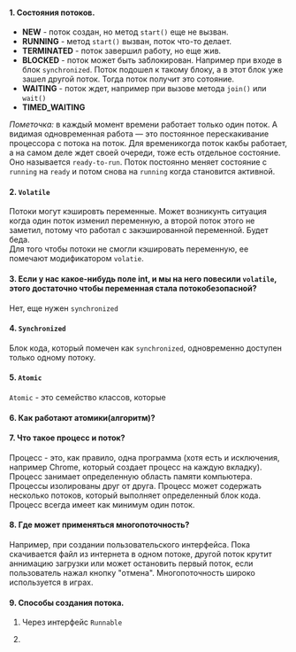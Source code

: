 #### 1. Состояния потоков.
*  __NEW__ - поток создан, но метод `start()` еще не вызван.
*  __RUNNING__ - метод `start()` вызван, поток что-то делает.
*  __TERMINATED__ - поток завершил работу, но еще жив.
*  __BLOCKED__ - поток может быть заблокирован. Например при входе в блок `synchronized`. Поток подошел к такому блоку, а в этот блок уже зашел другой поток. Тогда поток получит это сотояние.
*  __WAITING__ - поток ждет, например при вызове метода `join()` или `wait()`
*  __TIMED_WAITING__ 

_Пометочка:_ в каждый момент времени работает только один поток. А видимая одновременная работа —  это постоянное перескакивание процессора с потока на поток. Для временикогда поток 
какбы работает, а на самом деле ждет своей очереди, тоже есть отдельное состояние. Оно называется `ready-to-run`. Поток постоянно меняет состояние с `running` на `ready` и 
потом снова на `running` когда становится активной.

#### 2. `Volatile`
Потоки могут кэшировть переменные. Может возникунть ситуация когда один поток изменил переменную, а второй поток этого не заметил, потому что работал с закэшированной переменной. Будет беда.  
Для того чтобы потоки не смогли кэшировать переменную, ее помечают модификатором `volatie`.

#### 3. Если у нас какое-нибудь поле int, и мы на него повесили `volatile`, этого достаточно чтобы переменная стала потокобезопасной?
Нет, еще нужен `synchronized`

#### 4. `Synchronized`
Блок кода, который помечен как `synchronized`, одновременно доступен только одному потоку.

#### 5. `Atomic`
`Atomic` - это семейство классов, которые  

#### 6. Как работают атомики(алгоритм)?
#### 7.  Что такое процесс и поток?
Процесс - это, как правило, одна программа (хотя есть и исключения, например Chrome, который создает процесс на каждую вкладку). Процесс занимает определенную область памяти компьютера. Процессы изолированы друг от друга. Процесс может содержать несколько потоков, который выполняет определенный блок кода. Процесс всегда имеет как минимум один поток.

#### 8. Где может применяться многопоточность? 
Например, при создании пользовательского интерфейса. Пока скачивается файл из интернета в одном потоке, другой поток крутит аннимацию загрузки или может остановить первый поток, если пользователь нажал кнопку "отмена". Многопоточность широко используется в играх.

#### 9. Способы создания потока. 
1. Через интерфейс `Runnable`   

2. 
